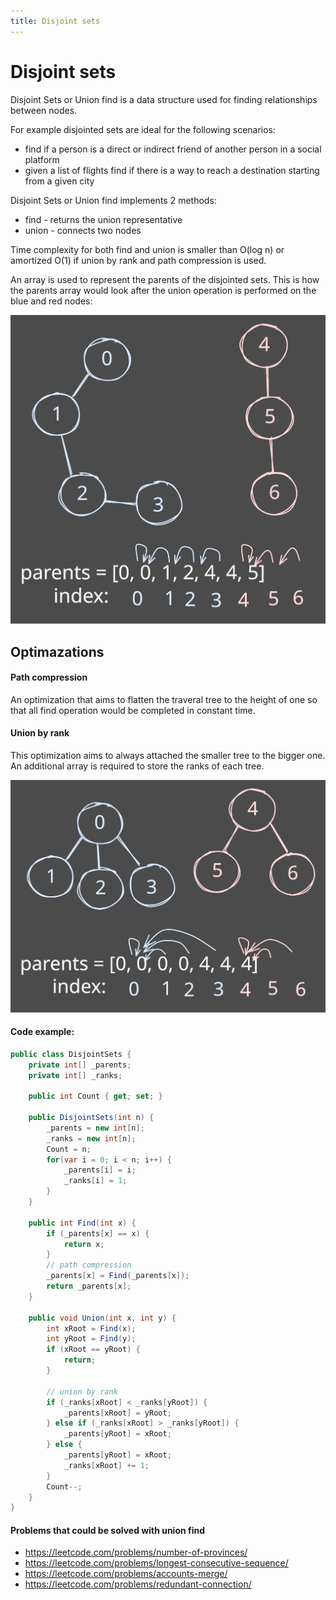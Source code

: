 ```yaml
---
title: Disjoint sets
---
```

# Disjoint sets

Disjoint Sets or Union find is a data structure used for finding relationships between nodes.

For example disjointed sets are ideal for the following scenarios:
- find if a person is a direct or indirect friend of another person in a social platform
- given a list of flights find if there is a way to reach a destination starting from a given city

Disjoint Sets or Union find implements 2 methods:
- find - returns the union representative
- union - connects two nodes

Time complexity for both find and union is smaller than O(log n) or amortized O(1) if union by rank and path compression is used.

An array is used to represent the parents of the disjointed sets. This is how the parents array would look after the union operation is performed on the blue and red nodes:

![image](/disjoint-sets.svg)

## Optimazations 

#### Path compression
An optimization that aims to flatten the traveral tree to the height of one so that all find operation would be completed in constant time.

#### Union by rank
This optimization aims to always attached the smaller tree to the bigger one. An additional array is required to store the ranks of each tree.

![image](/disjoint-sets-copmleted.svg)
#### Code example:
```cs
public class DisjointSets {
    private int[] _parents;
    private int[] _ranks;
    
	public int Count { get; set; }

    public DisjointSets(int n) {
        _parents = new int[n];
        _ranks = new int[n];
        Count = n;
        for(var i = 0; i < n; i++) {
            _parents[i] = i;
            _ranks[i] = 1;
        }
    }
    
    public int Find(int x) {
        if (_parents[x] == x) {
            return x;
        }
        // path compression
        _parents[x] = Find(_parents[x]);
        return _parents[x];
    }

    public void Union(int x, int y) {
        int xRoot = Find(x);
        int yRoot = Find(y);
        if (xRoot == yRoot) {
            return;
        }

        // union by rank
        if (_ranks[xRoot] < _ranks[yRoot]) {
            _parents[xRoot] = yRoot;
        } else if (_ranks[xRoot] > _ranks[yRoot]) {
            _parents[yRoot] = xRoot;
        } else {
            _parents[yRoot] = xRoot;
            _ranks[xRoot] += 1;
        }
        Count--;
    }
}
```

#### Problems that could be solved with union find
- https://leetcode.com/problems/number-of-provinces/
- https://leetcode.com/problems/longest-consecutive-sequence/
- https://leetcode.com/problems/accounts-merge/
- https://leetcode.com/problems/redundant-connection/
